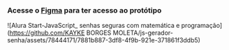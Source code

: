 ### Acesse o [Figma](https://www.figma.com/community/file/1281336077503271053/javascript-senhas-seguras-com-matematica-e-programacao) para ter acesso ao protótipo

![Alura Start-JavaScript_ senhas seguras com matemática e programação](https://github.com/KAYKE BORGES MOLETA/js-gerador-senha/assets/78444171/7881b887-3df8-4f9b-921e-371861f3ddb5)
